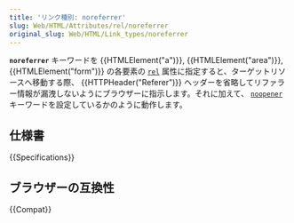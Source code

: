 ```yaml
---
title: 'リンク種別: noreferrer'
slug: Web/HTML/Attributes/rel/noreferrer
original_slug: Web/HTML/Link_types/noreferrer
---
```


**`noreferrer`** キーワードを {{HTMLElement("a")}}, {{HTMLElement("area")}}, {{HTMLElement("form")}} の各要素の [`rel`](/ja/docs/Web/HTML/Attributes/rel) 属性に指定すると、ターゲットリソースへ移動する際、 {{HTTPHeader("Referer")}} ヘッダーを省略してリファラー情報が漏洩しないようにブラウザーに指示します。それに加えて、 [`noopener`](/ja/docs/Web/HTML/Link_types/noopener) キーワードを設定しているかのように動作します。

## 仕様書

{{Specifications}}

## ブラウザーの互換性

{{Compat}}
